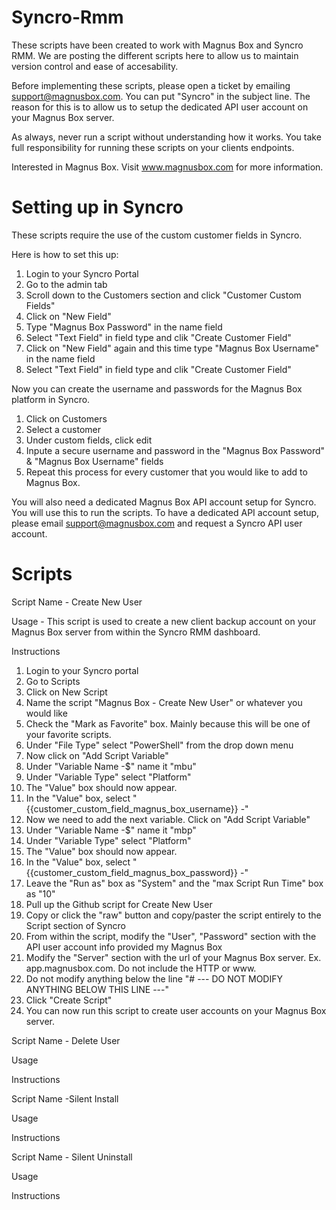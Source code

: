 # Syncro-Rmm

These scripts have been created to work with Magnus Box and Syncro RMM. We are posting the different scripts here to allow us to maintain version control and ease of accesability.

Before implementing these scripts, please open a ticket by emailing support@magnusbox.com. You can put "Syncro" in the subject line. The reason for this is to allow us to setup the dedicated API user account on your Magnus Box server.

As always, never run a script without understanding how it works. You take full responsibility for running these scripts on your clients endpoints.

Interested in Magnus Box. Visit www.magnusbox.com for more information.

# Setting up in Syncro

These scripts require the use of the custom customer fields in Syncro. 

Here is how to set this up:

1. Login to your Syncro Portal
2. Go to the admin tab
3. Scroll down to the Customers section and click "Customer Custom Fields"
4. Click on "New Field" 
5. Type "Magnus Box Password" in the name field
6. Select "Text Field" in field type and clik "Create Customer Field"
7. Click on "New Field" again and this time type "Magnus Box Username" in the name field
8. Select "Text Field" in field type and clik "Create Customer Field"

Now you can create the username and passwords for the Magnus Box platform in Syncro.

1. Click on Customers
2. Select a customer
3. Under custom fields, click edit
4. Inpute a secure username and password in the "Magnus Box Password" & "Magnus Box Username" fields 
5. Repeat this process for every customer that you would like to add to Magnus Box. 

You will also need a dedicated Magnus Box API account setup for Syncro. You will use this to run the scripts. To have a dedicated API account setup, please email support@magnusbox.com and request a Syncro API user account.

# Scripts

Script Name - Create New User

Usage - This script is used to create a new client backup account on your Magnus Box server from within the Syncro RMM dashboard.

Instructions

1. Login to your Syncro portal
2. Go to Scripts
3. Click on New Script
4. Name the script "Magnus Box - Create New User" or whatever you would like
5. Check the "Mark as Favorite" box. Mainly because this will be one of your favorite scripts.
6. Under "File Type" select "PowerShell" from the drop down menu
7. Now click on "Add Script Variable"
8. Under "Variable Name -$" name it "mbu"
9. Under "Variable Type" select "Platform"
10. The "Value" box should now appear.
11. In the "Value" box, select "{{customer_custom_field_magnus_box_username}} -"
12. Now we need to add the next variable. Click on "Add Script Variable"
13. Under "Variable Name -$" name it "mbp"
14. Under "Variable Type" select "Platform"
15. The "Value" box should now appear.
16. In the "Value" box, select "{{customer_custom_field_magnus_box_password}} -"
17. Leave the "Run as" box as "System" and the "max Script Run Time" box as "10"
18. Pull up the Github script for Create New User
19. Copy or click the "raw" button and copy/paster the script entirely to the Script section of Syncro
20. From within the script, modify the "User", "Password" section with the API user account info provided my Magnus Box
21. Modify the "Server" section with the url of your Magnus Box server. Ex. app.magnusbox.com. Do not include the HTTP or www. 
22. Do not modify anything below the line "# --- DO NOT MODIFY ANYTHING BELOW THIS LINE ---"
23. Click "Create Script"
24. You can now run this script to create user accounts on your Magnus Box server.



Script Name - Delete User

Usage

Instructions

Script Name -Silent Install

Usage

Instructions

Script Name - Silent Uninstall

Usage

Instructions
